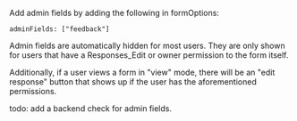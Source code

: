 Add admin fields by adding the following in formOptions:

```
adminFields: ["feedback"]
```

Admin fields are automatically hidden for most users. They are only shown for users that have a Responses_Edit or owner permission to the form itself.

Additionally, if a user views a form in "view" mode, there will be an "edit response" button that shows up if the user has the aforementioned permissions.

todo: add a backend check for admin fields.
